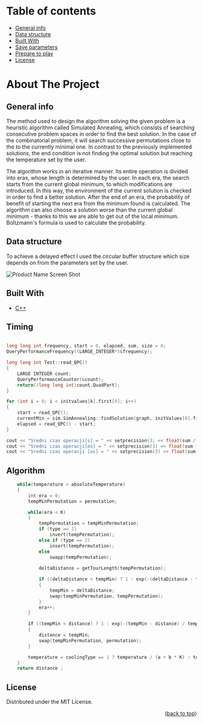 # Table of contents
* [General info](#general-info)
* [Data structure](#data-structure)
* [Built With](#built-with)
* [Save parameters](#save-parameters)
* [Prepare to play](#prepare-to-play)
* [License](#license)

# About The Project

## General info

<p class="text-justify">
The method used to design the algorithm solving the given problem is a heuristic algorithm
called Simulated Annealing, which consists of searching consecutive problem spaces in order to find
the best solution. In the case of the combinatorial problem, it will search successive permutations close to the
to the currently minimal one. In contrast to the previously implemented solutions, the end condition is not
finding the optimal solution but reaching the temperature set by the user.

The algorithm works in an iterative manner. Its entire operation is divided into eras, whose length is determined by the user. In each era, the search starts from the current global minimum, to which
modifications are introduced. In this way, the environment of the current solution is checked in order to find a better solution.
After the end of an era, the probability of benefit of starting the next era from the minimum found is calculated.
The algorithm can also choose a solution worse than the current global minimum - thanks to this we are able to
get out of the local minimum. Boltzmann's formula is used to calculate the probability.
    
</p>

## Data structure

To achieve a delayed effect I used the circular buffer structure which size depends on from the parameters set by the user.

![Product Name Screen Shot](https://github.com/jarekkopaczewski/TwinEcho/blob/6ff12e2a9b27c65e19132080ee0411574d6aaddc/CircularBuffer.jpg)

## Built With

* [C++](https://isocpp.org/)

## Timing

```cpp

long long int frequency, start = 0, elapsed, sum, size = 0; 
QueryPerformanceFrequency((LARGE_INTEGER*)&frequency); 

long long int Test::read_QPC() 
{ 
	LARGE INTEGER count; 
	QueryPerformanceCounter(&count); 
	return((long long int)count.QuadPart); 
}

for (int i = 0; i < initvalues[k].first[0]; i++) 
{
	start = read_QPC(); 
	currentMin = sim.SimAnnealing::findSolution(graph, initValues[0].first[1], 0); 
	elapsed = read_QPC() - start; 
}

cout << "Sredni czas operacji[s] = " << setprecision(3; << float(sum / float(test))/f << endl; 
cout << "Sredni czas operacji[ms] = " << setprecision(3) << float(sum * 1000.0)/ float(test)/f << endl; 
cout << "Sredni czas operacji [us] = " << setprecision(3) << float(sum * 1000000.0) / float(test)/f << endl << endl; 

```

## Algorithm

```cpp
	while(temperature > absoluteTemperature)
	{
		int era = 0;
		tempMinPermutation = permutation;

		while(era < K)
		{
			tempPermutation = tempMinPermutation;
			if (type == 1)
				invert(tempPermutation);
			else if (type == 2)
				insert(tempPermutation);
			else
				swapp(tempPermutation);
			
			deltaDistance = getTourLength(tempPermutation);

			if ((deltaDistance < tempMin) ? 1 : exp(-(deltaDistance - tempMin) / temperature) > dis(e))
			{
				tempMin = deltaDistance;
				swap(tempMinPermutation, tempPermutation);
			}
			era++;
		}

		if ((tempMin < distance) ? 1 : exp(-(tempMin - distance) / temperature) > dis(e))
		{
			distance = tempMin;
			swap(tempMinPermutation, permutation);
		}

		temperature = coolingType == 1 ? temperature / (a + b * K) : temperature * coolingRate;
	}
	return distance ;
```

## License

Distributed under the MIT License.

<p align="right">(<a href="#top">back to top</a>)</p>
